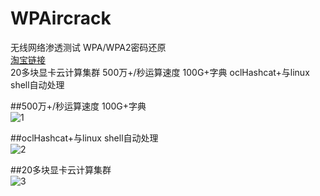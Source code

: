 # WPAircrack
无线网络渗透测试 WPA/WPA2密码还原    
[淘宝链接](http://item.taobao.com/item.htm?spm=2013.1.w4023-5851862152.4.4cV4MI&id=37813548390)   
20多块显卡云计算集群 
500万+/秒运算速度 100G+字典
oclHashcat+与linux shell自动处理


##500万+/秒运算速度 100G+字典   
![1](http://img3.douban.com/view/photo/large/public/p2247525933.jpg)  

 
##oclHashcat+与linux shell自动处理   
![2](http://img4.douban.com/view/photo/large/public/p2247525937.jpg)    



##20多块显卡云计算集群   
![3](http://img4.douban.com/view/photo/photo/public/p2247525936.jpg)    



